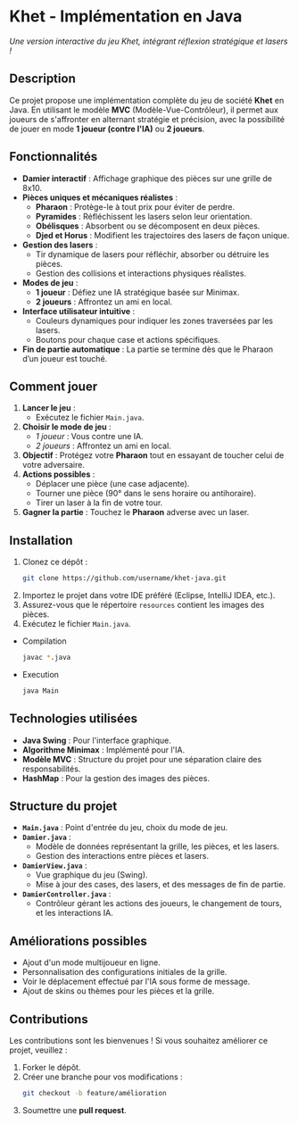 # Khet - Implémentation en Java

*Une version interactive du jeu Khet, intégrant réflexion stratégique et lasers !*

## Description
Ce projet propose une implémentation complète du jeu de société **Khet** en Java. En utilisant le modèle **MVC** (Modèle-Vue-Contrôleur), il permet aux joueurs de s'affronter en alternant stratégie et précision, avec la possibilité de jouer en mode **1 joueur (contre l'IA)** ou **2 joueurs**.

## Fonctionnalités
- **Damier interactif** : Affichage graphique des pièces sur une grille de 8x10.
- **Pièces uniques et mécaniques réalistes** :
  - **Pharaon** : Protège-le à tout prix pour éviter de perdre.
  - **Pyramides** : Réfléchissent les lasers selon leur orientation.
  - **Obélisques** : Absorbent ou se décomposent en deux pièces.
  - **Djed et Horus** : Modifient les trajectoires des lasers de façon unique.
- **Gestion des lasers** :
  - Tir dynamique de lasers pour réfléchir, absorber ou détruire les pièces.
  - Gestion des collisions et interactions physiques réalistes.
- **Modes de jeu** :
  - **1 joueur** : Défiez une IA stratégique basée sur Minimax.
  - **2 joueurs** : Affrontez un ami en local.
- **Interface utilisateur intuitive** :
  - Couleurs dynamiques pour indiquer les zones traversées par les lasers.
  - Boutons pour chaque case et actions spécifiques.
- **Fin de partie automatique** : La partie se termine dès que le Pharaon d’un joueur est touché.

## Comment jouer
1. **Lancer le jeu** :
   - Exécutez le fichier `Main.java`.
2. **Choisir le mode de jeu** :
   - *1 joueur* : Vous contre une IA.
   - *2 joueurs* : Affrontez un ami en local.
3. **Objectif** : Protégez votre **Pharaon** tout en essayant de toucher celui de votre adversaire.
4. **Actions possibles** :
   - Déplacer une pièce (une case adjacente).
   - Tourner une pièce (90° dans le sens horaire ou antihoraire).
   - Tirer un laser à la fin de votre tour.
5. **Gagner la partie** : Touchez le **Pharaon** adverse avec un laser.

## Installation
1. Clonez ce dépôt :
   ```bash
   git clone https://github.com/username/khet-java.git
   ```
2. Importez le projet dans votre IDE préféré (Eclipse, IntelliJ IDEA, etc.).
3. Assurez-vous que le répertoire `resources` contient les images des pièces.
4. Exécutez le fichier `Main.java`.

- Compilation 
   ```bash
   javac *.java
   ```

- Execution 
   ```bash
   java Main 
   ```

## Technologies utilisées
- **Java Swing** : Pour l'interface graphique.
- **Algorithme Minimax** : Implémenté pour l'IA.
- **Modèle MVC** : Structure du projet pour une séparation claire des responsabilités.
- **HashMap** : Pour la gestion des images des pièces.

## Structure du projet
- **`Main.java`** : Point d'entrée du jeu, choix du mode de jeu.
- **`Damier.java`** :
  - Modèle de données représentant la grille, les pièces, et les lasers.
  - Gestion des interactions entre pièces et lasers.
- **`DamierView.java`** :
  - Vue graphique du jeu (Swing).
  - Mise à jour des cases, des lasers, et des messages de fin de partie.
- **`DamierController.java`** :
  - Contrôleur gérant les actions des joueurs, le changement de tours, et les interactions IA.

## Améliorations possibles
- Ajout d'un mode multijoueur en ligne.
- Personnalisation des configurations initiales de la grille.
- Voir le déplacement effectué par l'IA sous forme de message. 
- Ajout de skins ou thèmes pour les pièces et la grille.

## Contributions
Les contributions sont les bienvenues ! Si vous souhaitez améliorer ce projet, veuillez :
1. Forker le dépôt.
2. Créer une branche pour vos modifications :
   ```bash
   git checkout -b feature/amélioration
   ```
3. Soumettre une **pull request**.

